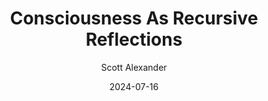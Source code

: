 ---
layout: podcast
title: "Consciousness As Recursive Reflections"
author: Scott Alexander
description: https://www.astralcodexten.com/p/consciousness-as-recursive-reflections
date: 2024-07-16
length: 9355322
duration: 2339
guid: consciousness-as-recursive-reflections
---